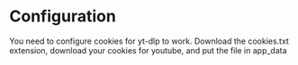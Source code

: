 # Configuration

You need to configure cookies for yt-dlp to work. Download the cookies.txt extension, download your cookies for youtube, and put the file in app_data